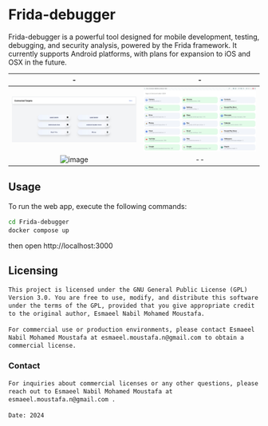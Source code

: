 # Frida-debugger

Frida-debugger is a powerful tool designed for mobile development, testing, debugging, and security analysis, powered by the Frida framework. It currently supports Android platforms, with plans for expansion to iOS and OSX in the future.



|                     -                     |               -                |
| :--------------------------------------------: | :----------------------------------------: |
| ![Frida-debugger Screenshot](/art/devices.jpg) | ![Frida-debugger Screenshot](/art/apps.jpg) |
|  <img width="1512" alt="image" src="https://github.com/user-attachments/assets/6ae66ab5-7eae-4812-9b7a-577b7726c33e">  |                     --                     |

## Usage

To run the web app, execute the following commands:

```bash
cd Frida-debugger
docker compose up
```

then open http://localhost:3000




## Licensing
```
This project is licensed under the GNU General Public License (GPL) Version 3.0. You are free to use, modify, and distribute this software under the terms of the GPL, provided that you give appropriate credit to the original author, Esmaeel Nabil Mohamed Moustafa.

For commercial use or production environments, please contact Esmaeel Nabil Mohamed Moustafa at esmaeel.moustafa.n@gmail.com to obtain a commercial license.
```

### Contact

```
For inquiries about commercial licenses or any other questions, please reach out to Esmaeel Nabil Mohamed Moustafa at esmaeel.moustafa.n@gmail.com .

Date: 2024
```
